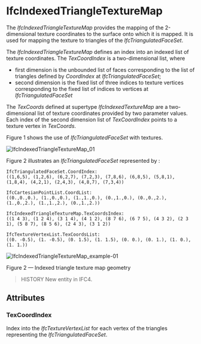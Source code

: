 # IfcIndexedTriangleTextureMap

The _IfcIndexedTriangleTextureMap_ provides the mapping of the 2-dimensional texture coordinates to the surface onto which it is mapped. It is used for mapping the texture to triangles of the _IfcTriangulatedFaceSet_.

The _IfcIndexedTriangleTextureMap_ defines an index into an indexed list of texture coordinates. The _TexCoordIndex_ is a two-dimensional list, where

* first dimension is the unbounded list of faces corresponding to the list of triangles defined by _CoordIndex_ at _IfcTriangulatedFaceSet_;
* second dimension is the fixed list of three indices to texture vertices corresponding to the fixed list of indices to vertices at _IfcTriangulatedFaceSet_

The _TexCoords_ defined at supertype _IfcIndexedTextureMap_ are a two-dimensional list of texture coordinates provided by two parameter values. Each index of the second dimension list of _TexCoordIndex_ points to a texture vertex in _TexCoords_.

Figure 1 shows the use of _IfcTriangulatedFaceSet_ with textures.

![IfcIndexedTriangleTextureMap_01](../../../../figures/ifcindexedtriangletexturemap_01.png)

Figure 2 illustrates an _IfcTriangulatedFaceSet_ represented by :

```
IfcTriangulatedFaceSet.CoordIndex:
((1,6,5), (1,2,6), (6,2,7), (7,2,3), (7,8,6), (6,8,5), (5,8,1), (1,8,4), (4,2,1), (2,4,3), (4,8,7), (7,3,4))

IfcCartesianPointList.CoordList:
((0.,0.,0.), (1.,0.,0.), (1.,1.,0.), (0.,1.,0.), (0.,0.,2.), (1.,0.,2.), (1.,1.,2.), (0.,1.,2.))

IfcIndexedTriangleTextureMap.TexCoordsIndex:
((1 4 3), (1 2 4), (3 1 4), (4 1 2), (8 7 6), (6 7 5), (4 3 2), (2 3 1), (5 8 7), (8 5 6), (2 4 3), (3 1 2))

IfcTextureVertexList.TexCoordsList:
((0. -0.5), (1. -0.5), (0. 1.5), (1. 1.5), (0. 0.), (0. 1.), (1. 0.), (1. 1.))
```

![IfcIndexedTriangleTextureMap_example-01](../../../../figures/ifcindexedtriangletexturemap_example-01.png)

Figure 2 &mdash; Indexed triangle texture map geometry

> HISTORY New entity in IFC4.


## Attributes

### TexCoordIndex
Index into the _IfcTextureVertexList_ for each vertex of the triangles representing the _IfcTriangulatedFaceSet_.
